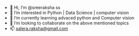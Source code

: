 - 👋 Hi, I’m @sreeraksha ss
- 👀 I’m interested in Python | Data Science | computer vision
- 🌱 I’m currently learning advaced python and Computer vision
- 💞️ I’m looking to collaborate on the above mentioned topics
- 📫 salera.raksha@gmail.com

<!---
sreeraksha-ss/sreeraksha-ss is a ✨ special ✨ repository because its `README.md` (this file) appears on your GitHub profile.
You can click the Preview link to take a look at your changes.
--->
